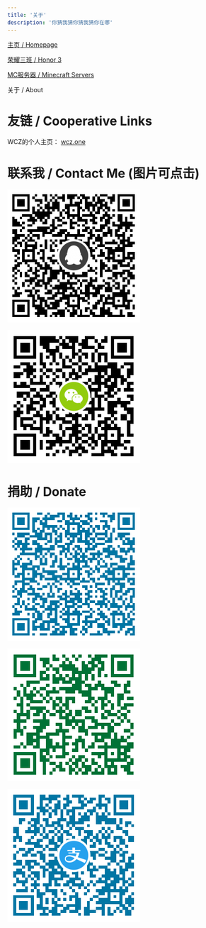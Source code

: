 ```yaml
---
title: '关于'
description: '你猜我猜你猜我猜你在哪'
---
```


[主页 / Homepage](http://zhilu.fun)

[荣耀三班 / Honor 3](http://zhilu.fun/honor3)

[MC服务器 / Minecraft Servers](http://zhilu.fun/mc)

关于 / About

# 友链 / Cooperative Links

WCZ的个人主页： [wcz.one](http://wcz.one)

# 联系我 / Contact Me (图片可点击)

<a href="https://qm.qq.com/cgi-bin/qm/qr?k=By2DluATPoV1etsCS0xctV5Re-XNm7QX"><img border="0" src="/img/QQ.png" /></a>

<a href ="https://u.wechat.com/MExxXhrih9746MRfr7DjEJU"><img border="0" src="/img/WeChat.png" /></a>

# 捐助 / Donate

![](/img/QQPay.png)

![](/img/WeChatPay.png)

![](/img/AliPay.png)


